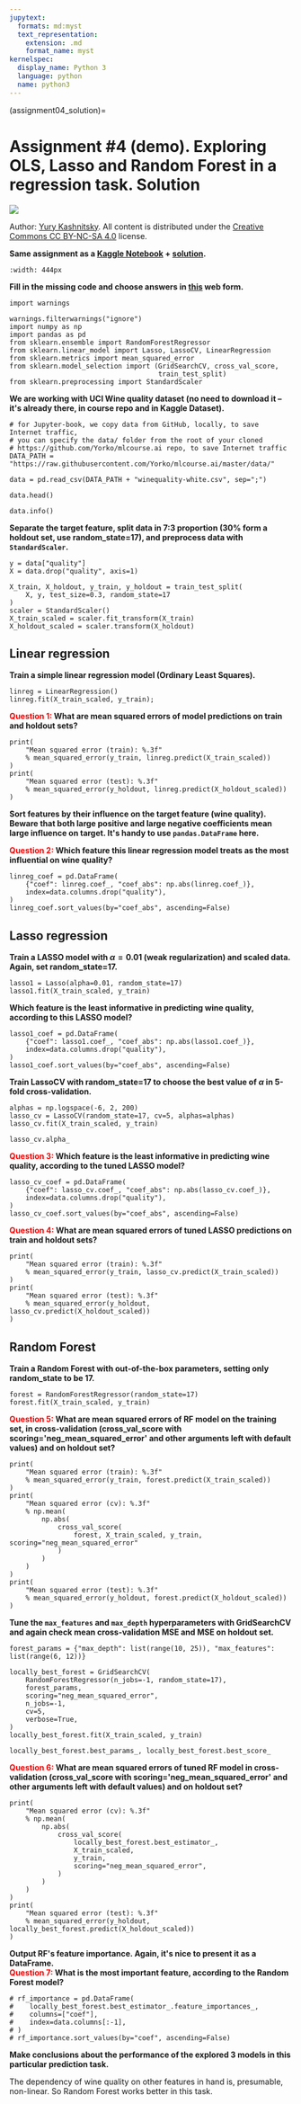 ```yaml
---
jupytext:
  formats: md:myst
  text_representation:
    extension: .md
    format_name: myst
kernelspec:
  display_name: Python 3
  language: python
  name: python3
---
```


(assignment04_solution)=

# Assignment #4 (demo). Exploring OLS, Lasso and Random Forest in a regression task. Solution

<img src="https://habrastorage.org/webt/ia/m9/zk/iam9zkyzqebnf_okxipihkgjwnw.jpeg" />

Author: [Yury Kashnitsky](https://www.linkedin.com/in/festline/). All content is distributed under the [Creative Commons CC BY-NC-SA 4.0](https://creativecommons.org/licenses/by-nc-sa/4.0/) license.

**Same assignment as a [Kaggle Notebook](https://www.kaggle.com/kashnitsky/a6-demo-linear-models-and-rf-for-regression) + [solution](https://www.kaggle.com/kashnitsky/a6-demo-regression-solution).**  


```{figure} /_static/img/wine_quality.jpg
:width: 444px
```

**Fill in the missing code and choose answers in [this](https://docs.google.com/forms/d/1aHyK58W6oQmNaqEfvpLTpo6Cb0-ntnvJ18rZcvclkvw/edit) web form.**


```{code-cell} ipython3
import warnings

warnings.filterwarnings("ignore")
import numpy as np
import pandas as pd
from sklearn.ensemble import RandomForestRegressor
from sklearn.linear_model import Lasso, LassoCV, LinearRegression
from sklearn.metrics import mean_squared_error
from sklearn.model_selection import (GridSearchCV, cross_val_score,
                                     train_test_split)
from sklearn.preprocessing import StandardScaler
```

**We are working with UCI Wine quality dataset (no need to download it – it's already there, in course repo and in Kaggle Dataset).**


```{code-cell} ipython3
# for Jupyter-book, we copy data from GitHub, locally, to save Internet traffic,
# you can specify the data/ folder from the root of your cloned
# https://github.com/Yorko/mlcourse.ai repo, to save Internet traffic
DATA_PATH = "https://raw.githubusercontent.com/Yorko/mlcourse.ai/master/data/"
```


```{code-cell} ipython3
data = pd.read_csv(DATA_PATH + "winequality-white.csv", sep=";")
```


```{code-cell} ipython3
data.head()
```


```{code-cell} ipython3
data.info()
```

**Separate the target feature, split data in 7:3 proportion (30% form a holdout set, use random_state=17), and preprocess data with `StandardScaler`.**


```{code-cell} ipython3
y = data["quality"]
X = data.drop("quality", axis=1)

X_train, X_holdout, y_train, y_holdout = train_test_split(
    X, y, test_size=0.3, random_state=17
)
scaler = StandardScaler()
X_train_scaled = scaler.fit_transform(X_train)
X_holdout_scaled = scaler.transform(X_holdout)
```

## Linear regression

**Train a simple linear regression model (Ordinary Least Squares).**


```{code-cell} ipython3
linreg = LinearRegression()
linreg.fit(X_train_scaled, y_train);
```

**<font color='red'>Question 1:</font> What are mean squared errors of model predictions on train and holdout sets?**


```{code-cell} ipython3
print(
    "Mean squared error (train): %.3f"
    % mean_squared_error(y_train, linreg.predict(X_train_scaled))
)
print(
    "Mean squared error (test): %.3f"
    % mean_squared_error(y_holdout, linreg.predict(X_holdout_scaled))
)
```

**Sort features by their influence on the target feature (wine quality). Beware that both large positive and large negative coefficients mean large influence on target. It's handy to use `pandas.DataFrame` here.**

**<font color='red'>Question 2:</font> Which feature this linear regression model treats as the most influential on wine quality?**


```{code-cell} ipython3
linreg_coef = pd.DataFrame(
    {"coef": linreg.coef_, "coef_abs": np.abs(linreg.coef_)},
    index=data.columns.drop("quality"),
)
linreg_coef.sort_values(by="coef_abs", ascending=False)
```

## Lasso regression

**Train a LASSO model with $\alpha = 0.01$ (weak regularization) and scaled data. Again, set random_state=17.**


```{code-cell} ipython3
lasso1 = Lasso(alpha=0.01, random_state=17)
lasso1.fit(X_train_scaled, y_train)
```

**Which feature is the least informative in predicting wine quality, according to this LASSO model?**


```{code-cell} ipython3
lasso1_coef = pd.DataFrame(
    {"coef": lasso1.coef_, "coef_abs": np.abs(lasso1.coef_)},
    index=data.columns.drop("quality"),
)
lasso1_coef.sort_values(by="coef_abs", ascending=False)
```

**Train LassoCV with random_state=17 to choose the best value of $\alpha$ in 5-fold cross-validation.**


```{code-cell} ipython3
alphas = np.logspace(-6, 2, 200)
lasso_cv = LassoCV(random_state=17, cv=5, alphas=alphas)
lasso_cv.fit(X_train_scaled, y_train)
```


```{code-cell} ipython3
lasso_cv.alpha_
```

**<font color='red'>Question 3:</font> Which feature is the least informative in predicting wine quality, according to the tuned LASSO model?**


```{code-cell} ipython3
lasso_cv_coef = pd.DataFrame(
    {"coef": lasso_cv.coef_, "coef_abs": np.abs(lasso_cv.coef_)},
    index=data.columns.drop("quality"),
)
lasso_cv_coef.sort_values(by="coef_abs", ascending=False)
```

**<font color='red'>Question 4:</font> What are mean squared errors of tuned LASSO predictions on train and holdout sets?**


```{code-cell} ipython3
print(
    "Mean squared error (train): %.3f"
    % mean_squared_error(y_train, lasso_cv.predict(X_train_scaled))
)
print(
    "Mean squared error (test): %.3f"
    % mean_squared_error(y_holdout, lasso_cv.predict(X_holdout_scaled))
)
```

## Random Forest

**Train a Random Forest with out-of-the-box parameters, setting only random_state to be 17.**


```{code-cell} ipython3
forest = RandomForestRegressor(random_state=17)
forest.fit(X_train_scaled, y_train)
```

**<font color='red'>Question 5:</font> What are mean squared errors of RF model on the training set, in cross-validation (cross_val_score with scoring='neg_mean_squared_error' and other arguments left with default values) and on holdout set?**


```{code-cell} ipython3
print(
    "Mean squared error (train): %.3f"
    % mean_squared_error(y_train, forest.predict(X_train_scaled))
)
print(
    "Mean squared error (cv): %.3f"
    % np.mean(
        np.abs(
            cross_val_score(
                forest, X_train_scaled, y_train, scoring="neg_mean_squared_error"
            )
        )
    )
)
print(
    "Mean squared error (test): %.3f"
    % mean_squared_error(y_holdout, forest.predict(X_holdout_scaled))
)
```

**Tune the `max_features` and `max_depth` hyperparameters with GridSearchCV and again check mean cross-validation MSE and MSE on holdout set.**


```{code-cell} ipython3
forest_params = {"max_depth": list(range(10, 25)), "max_features": list(range(6, 12))}

locally_best_forest = GridSearchCV(
    RandomForestRegressor(n_jobs=-1, random_state=17),
    forest_params,
    scoring="neg_mean_squared_error",
    n_jobs=-1,
    cv=5,
    verbose=True,
)
locally_best_forest.fit(X_train_scaled, y_train)
```


```{code-cell} ipython3
locally_best_forest.best_params_, locally_best_forest.best_score_
```

**<font color='red'>Question 6:</font> What are mean squared errors of tuned RF model in cross-validation (cross_val_score with scoring='neg_mean_squared_error' and other arguments left with default values) and on holdout set?**


```{code-cell} ipython3
print(
    "Mean squared error (cv): %.3f"
    % np.mean(
        np.abs(
            cross_val_score(
                locally_best_forest.best_estimator_,
                X_train_scaled,
                y_train,
                scoring="neg_mean_squared_error",
            )
        )
    )
)
print(
    "Mean squared error (test): %.3f"
    % mean_squared_error(y_holdout, locally_best_forest.predict(X_holdout_scaled))
)
```

**Output RF's feature importance. Again, it's nice to present it as a DataFrame.**<br>
**<font color='red'>Question 7:</font> What is the most important feature, according to the Random Forest model?**


```{code-cell} ipython3
# rf_importance = pd.DataFrame(
#    locally_best_forest.best_estimator_.feature_importances_,
#    columns=["coef"],
#    index=data.columns[:-1],
# )
# rf_importance.sort_values(by="coef", ascending=False)
```

**Make conclusions about the performance of the explored 3 models in this particular prediction task.**

The dependency of wine quality on other features in hand is, presumable, non-linear. So Random Forest works better in this task.
